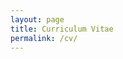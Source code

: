 ```yaml
---
layout: page
title: Curriculum Vitae
permalink: /cv/
---
```


<object data="{{ site.url }}{{ site.baseurl }}/assets/images/cv.pdf" width="750" height="1000" type="application/pdf"></object>